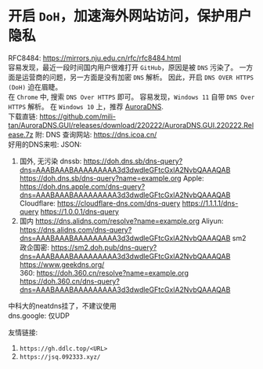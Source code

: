 # 开启 `DoH`，加速海外网站访问，保护用户隐私
RFC8484: <https://mirrors.nju.edu.cn/rfc/rfc8484.html>  
容易发现，最近一段时间国内用户很难打开 `GitHub`，原因是被 `DNS` 污染了。 一方面是运营商的问题，另一方面是没有加密 `DNS` 解析。
因此，开启 `DNS OVER HTTPS (DoH)` 迫在眉睫。  
在 `Chrome` 中, 搜索 `DNS Over HTTPS` 即可。
容易发现，`Windows 11` 自带 `DNS Over HTTPS` 解析。
在 `Windows 10` 上，推荐 [AuroraDNS](https://github.com/mili-tan/AuroraDNS.GUI/).   
下载直链: <https://github.com/mili-tan/AuroraDNS.GUI/releases/download/220222/AuroraDNS.GUI.220222.Release.7z> 
附: DNS 查询网站: <https://dns.icoa.cn/>  
好用的DNS来啦: 
JSON: 
1. 国外, 无污染
dnssb: 
<https://doh.dns.sb/dns-query?dns=AAABAAABAAAAAAAAA3d3dwdleGFtcGxlA2NvbQAAAQAB>   
<https://doh.dns.sb/dns-query?name=example.org>
Apple: <https://doh.dns.apple.com/dns-query?dns=AAABAAABAAAAAAAAA3d3dwdleGFtcGxlA2NvbQAAAQAB>
Cloudflare:
<https://cloudflare-dns.com/dns-query>
<https://1.1.1.1/dns-query>
<https://1.0.0.1/dns-query>
3. 国内
<https://dns.alidns.com/resolve?name=example.org>
Aliyun: <https://dns.alidns.com/dns-query?dns=AAABAAABAAAAAAAAA3d3dwdleGFtcGxlA2NvbQAAAQAB>
sm2 政企国密: <https://sm2.doh.pub/dns-query?dns=AAABAAABAAAAAAAAA3d3dwdleGFtcGxlA2NvbQAAAQAB>
<https://www.geekdns.org/>  
360:
<https://doh.360.cn/resolve?name=example.org>
<https://doh.360.cn/dns-query?dns=AAABAAABAAAAAAAAA3d3dwdleGFtcGxlA2NvbQAAAQAB>

中科大的neatdns挂了，不建议使用  
dns.google: 仅UDP

友情链接: 
1. `https://gh.ddlc.top/<URL>`
2. `https://jsq.092333.xyz/`
